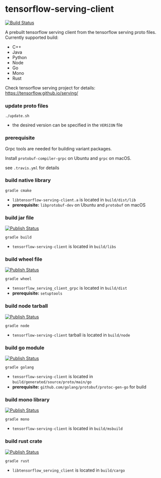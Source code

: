 # tensorflow-serving-client

[![Build Status](https://travis-ci.com/figroc/tensorflow-serving-client.svg?branch=master)](https://travis-ci.com/figroc/tensorflow-serving-client)

A prebuilt tensorflow serving client from the tensorflow serving proto files.
Currently supported build:
  * C++
  * Java
  * Python
  * Node
  * Go
  * Mono
  * Rust

Check tensorflow serving project for details: https://tensorflow.github.io/serving/

### update proto files
```
./update.sh
```
* the desired version can be specified in the `VERSION` file

### prerequisite

Grpc tools are needed for building variant packages.

Install `protobuf-compiler-grpc` on Ubuntu and `grpc` on macOS.

see `.travis.yml` for details

### build native library
```
gradle cmake
```
* `libtensorflow-serving-client.a` is located in `build/dist/lib`
* **prerequisite:** `libprotobuf-dev` on Ubuntu and `protobuf` on macOS

### build jar file
[![Publish Status](https://img.shields.io/maven-central/v/io.opil/tensorflow-serving-client)](https://search.maven.org/search?q=g:io.opil%20AND%20a:tensorflow-serving-client)
```
gradle build
```
* `tensorflow-serving-client` is located in `build/libs`

### build wheel file
[![Publish Status](https://img.shields.io/pypi/v/tensorflow-serving-client-grpc)](https://pypi.org/project/tensorflow-serving-client-grpc)
```
gradle wheel
```
* `tensorflow_serving_client_grpc` is located in `build/dist`
* **prerequisite:** `setuptools`

### build node tarball
[![Publish Status](https://img.shields.io/npm/v/tensorflow-serving-client)](https://www.npmjs.com/package/tensorflow-serving-client)
```
gradle node
```
* `tensorflow-serving-client` tarball is located in `build/node`

### build go module
[![Publish Status](https://img.shields.io/github/v/tag/figroc/tensorflow-serving-client?label=go&sort=semver)](https://github.com/figroc/tensorflow-serving-client)
```
gradle golang
```
* `tensorflow-serving-client` is located in `build/generated/source/proto/main/go`
* **prerequisite:** `github.com/golang/protobuf/protoc-gen-go` for build

### build mono library
[![Publish Status](https://img.shields.io/nuget/v/tensorflow-serving-client)](https://www.nuget.org/packages/tensorflow-serving-client)
```
gradle mono
```
* `tensorflow-serving-client` is located in `build/msbuild`

### build rust crate
[![Publish Status](https://img.shields.io/crates/v/tensorflow-serving-client)](https://crates.io/crates/tensorflow-serving-client)
```
gradle rust
```
* `libtensorflow_serving_client` is located in `build/cargo`
